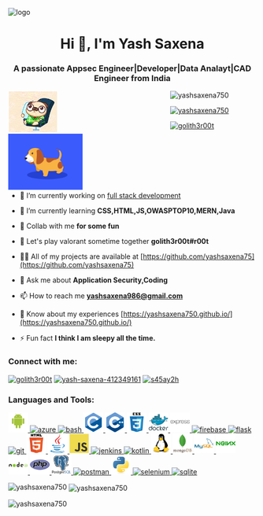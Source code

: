 ![logo](https://d3sujgifhk94se.cloudfront.net/wp-content/uploads/2023/09/28145129/what_is_computer_coding.jpg)
<h1 align="center">Hi 👋, I'm Yash Saxena</h1>
<h3 align="center">A passionate Appsec Engineer|Developer|Data Analayt|CAD Engineer from India</h3>

<style>
div{
        float: left
}
</style>
<div class="column"> 
        <img src= 
"https://github.com/yashsaxena750/yashsaxena750/blob/main/image_processing20221210-15230-pi4lva.gif" 
            style="width: 30%;"> 
    </div> 
    <div class="column"> 
        <img src= 
"https://github.com/yashsaxena750/yashsaxena750/blob/main/61fca834899fc62f22202ddf3dd15593.gif" 
            style="width: 30%;"> 
    </div> 
<!-- <img align="center" alt="emoji" width="300" height="300" src="">
<img align="center" margin-top="-100" alt="emoji" width="300" height="300" src=""> -->
<p align="left"> <img src="https://komarev.com/ghpvc/?username=yashsaxena750&label=Profile%20views&color=0e75b6&style=flat" alt="yashsaxena750" /> </p>

<p align="left"> <a href="https://github.com/ryo-ma/github-profile-trophy"><img src="https://github-profile-trophy.vercel.app/?username=yashsaxena750" alt="yashsaxena750" /></a> </p>

<p align="left"> <a href="https://twitter.com/golith3r00t" target="blank"><img src="https://img.shields.io/twitter/follow/golith3r00t?logo=twitter&style=for-the-badge" alt="golith3r00t" /></a> </p>

- 🔭 I’m currently working on [full stack development](https://github.com/yashsaxena750/learning-full-stack)

- 🌱 I’m currently learning **CSS,HTML,JS,OWASPTOP10,MERN,Java**

- 👯 Collab with me **for some fun**

- 🤝 Let's play valorant sometime together **golith3r00t#r00t**

- 👨‍💻 All of my projects are available at [https://github.com/yashsaxena75](https://github.com/yashsaxena75)

- 💬 Ask me about **Application Security,Coding**

- 📫 How to reach me **yashsaxena986@gmail.com**

- 📄 Know about my experiences [https://yashsaxena750.github.io/](https://yashsaxena750.github.io/)

- ⚡ Fun fact **I think I am sleepy all the time.**

<h3 align="left">Connect with me:</h3>
<p align="left">
<a href="https://twitter.com/golith3r00t" target="blank"><img align="center" src="https://raw.githubusercontent.com/rahuldkjain/github-profile-readme-generator/master/src/images/icons/Social/twitter.svg" alt="golith3r00t" height="30" width="40" /></a>
<a href="https://linkedin.com/in/yash-saxena-412349161" target="blank"><img align="center" src="https://raw.githubusercontent.com/rahuldkjain/github-profile-readme-generator/master/src/images/icons/Social/linked-in-alt.svg" alt="yash-saxena-412349161" height="30" width="40" /></a>
<a href="https://instagram.com/s45ay2h" target="blank"><img align="center" src="https://raw.githubusercontent.com/rahuldkjain/github-profile-readme-generator/master/src/images/icons/Social/instagram.svg" alt="s45ay2h" height="30" width="40" /></a>
</p>

<h3 align="left">Languages and Tools:</h3>
<p align="left"> <a href="https://developer.android.com" target="_blank" rel="noreferrer"> <img src="https://raw.githubusercontent.com/devicons/devicon/master/icons/android/android-original-wordmark.svg" alt="android" width="40" height="40"/> </a> <a href="https://azure.microsoft.com/en-in/" target="_blank" rel="noreferrer"> <img src="https://www.vectorlogo.zone/logos/microsoft_azure/microsoft_azure-icon.svg" alt="azure" width="40" height="40"/> </a> <a href="https://www.gnu.org/software/bash/" target="_blank" rel="noreferrer"> <img src="https://www.vectorlogo.zone/logos/gnu_bash/gnu_bash-icon.svg" alt="bash" width="40" height="40"/> </a> <a href="https://www.cprogramming.com/" target="_blank" rel="noreferrer"> <img src="https://raw.githubusercontent.com/devicons/devicon/master/icons/c/c-original.svg" alt="c" width="40" height="40"/> </a> <a href="https://www.w3schools.com/cpp/" target="_blank" rel="noreferrer"> <img src="https://raw.githubusercontent.com/devicons/devicon/master/icons/cplusplus/cplusplus-original.svg" alt="cplusplus" width="40" height="40"/> </a> <a href="https://www.w3schools.com/css/" target="_blank" rel="noreferrer"> <img src="https://raw.githubusercontent.com/devicons/devicon/master/icons/css3/css3-original-wordmark.svg" alt="css3" width="40" height="40"/> </a> <a href="https://www.docker.com/" target="_blank" rel="noreferrer"> <img src="https://raw.githubusercontent.com/devicons/devicon/master/icons/docker/docker-original-wordmark.svg" alt="docker" width="40" height="40"/> </a> <a href="https://expressjs.com" target="_blank" rel="noreferrer"> <img src="https://raw.githubusercontent.com/devicons/devicon/master/icons/express/express-original-wordmark.svg" alt="express" width="40" height="40"/> </a> <a href="https://firebase.google.com/" target="_blank" rel="noreferrer"> <img src="https://www.vectorlogo.zone/logos/firebase/firebase-icon.svg" alt="firebase" width="40" height="40"/> </a> <a href="https://flask.palletsprojects.com/" target="_blank" rel="noreferrer"> <img src="https://www.vectorlogo.zone/logos/pocoo_flask/pocoo_flask-icon.svg" alt="flask" width="40" height="40"/> </a> <a href="https://git-scm.com/" target="_blank" rel="noreferrer"> <img src="https://www.vectorlogo.zone/logos/git-scm/git-scm-icon.svg" alt="git" width="40" height="40"/> </a> <a href="https://www.w3.org/html/" target="_blank" rel="noreferrer"> <img src="https://raw.githubusercontent.com/devicons/devicon/master/icons/html5/html5-original-wordmark.svg" alt="html5" width="40" height="40"/> </a> <a href="https://www.java.com" target="_blank" rel="noreferrer"> <img src="https://raw.githubusercontent.com/devicons/devicon/master/icons/java/java-original.svg" alt="java" width="40" height="40"/> </a> <a href="https://developer.mozilla.org/en-US/docs/Web/JavaScript" target="_blank" rel="noreferrer"> <img src="https://raw.githubusercontent.com/devicons/devicon/master/icons/javascript/javascript-original.svg" alt="javascript" width="40" height="40"/> </a> <a href="https://www.jenkins.io" target="_blank" rel="noreferrer"> <img src="https://www.vectorlogo.zone/logos/jenkins/jenkins-icon.svg" alt="jenkins" width="40" height="40"/> </a> <a href="https://kotlinlang.org" target="_blank" rel="noreferrer"> <img src="https://www.vectorlogo.zone/logos/kotlinlang/kotlinlang-icon.svg" alt="kotlin" width="40" height="40"/> </a> <a href="https://www.linux.org/" target="_blank" rel="noreferrer"> <img src="https://raw.githubusercontent.com/devicons/devicon/master/icons/linux/linux-original.svg" alt="linux" width="40" height="40"/> </a> <a href="https://www.mongodb.com/" target="_blank" rel="noreferrer"> <img src="https://raw.githubusercontent.com/devicons/devicon/master/icons/mongodb/mongodb-original-wordmark.svg" alt="mongodb" width="40" height="40"/> </a> <a href="https://www.mysql.com/" target="_blank" rel="noreferrer"> <img src="https://raw.githubusercontent.com/devicons/devicon/master/icons/mysql/mysql-original-wordmark.svg" alt="mysql" width="40" height="40"/> </a> <a href="https://www.nginx.com" target="_blank" rel="noreferrer"> <img src="https://raw.githubusercontent.com/devicons/devicon/master/icons/nginx/nginx-original.svg" alt="nginx" width="40" height="40"/> </a> <a href="https://nodejs.org" target="_blank" rel="noreferrer"> <img src="https://raw.githubusercontent.com/devicons/devicon/master/icons/nodejs/nodejs-original-wordmark.svg" alt="nodejs" width="40" height="40"/> </a> <a href="https://www.php.net" target="_blank" rel="noreferrer"> <img src="https://raw.githubusercontent.com/devicons/devicon/master/icons/php/php-original.svg" alt="php" width="40" height="40"/> </a> <a href="https://www.postgresql.org" target="_blank" rel="noreferrer"> <img src="https://raw.githubusercontent.com/devicons/devicon/master/icons/postgresql/postgresql-original-wordmark.svg" alt="postgresql" width="40" height="40"/> </a> <a href="https://postman.com" target="_blank" rel="noreferrer"> <img src="https://www.vectorlogo.zone/logos/getpostman/getpostman-icon.svg" alt="postman" width="40" height="40"/> </a> <a href="https://www.python.org" target="_blank" rel="noreferrer"> <img src="https://raw.githubusercontent.com/devicons/devicon/master/icons/python/python-original.svg" alt="python" width="40" height="40"/> </a> <a href="https://www.selenium.dev" target="_blank" rel="noreferrer"> <img src="https://raw.githubusercontent.com/detain/svg-logos/780f25886640cef088af994181646db2f6b1a3f8/svg/selenium-logo.svg" alt="selenium" width="40" height="40"/> </a> <a href="https://www.sqlite.org/" target="_blank" rel="noreferrer"> <img src="https://www.vectorlogo.zone/logos/sqlite/sqlite-icon.svg" alt="sqlite" width="40" height="40"/> </a> </p>

<p><img align="left" src="https://github-readme-stats.vercel.app/api/top-langs?username=yashsaxena750&show_icons=true&locale=en&layout=compact" alt="yashsaxena750" /></p>

<p>&nbsp;<img align="center" src="https://github-readme-stats.vercel.app/api?username=yashsaxena750&show_icons=true&locale=en" alt="yashsaxena750" /></p>

<p><img align="center" src="https://github-readme-streak-stats.herokuapp.com/?user=yashsaxena750&" alt="yashsaxena750" /></p>
